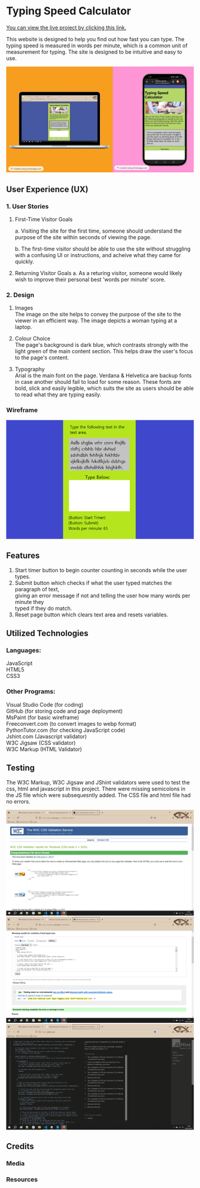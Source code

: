 # Typing Speed Calculator
[You can view the live project by clicking this link.](https://benjamin-walsh.github.io/JavaScript-Typing-Speed-Calculator/)

This website is designed to help you find out how fast you can type. The typing speed is measured
in words per minute, which is a common unit of measurement for typing. The site is 
designed to be intuitive and easy to use. 

![Image of mockup of website on laptop and mobile](assets/images/Device-Mockups.webp)

## User Experience (UX)
### 1. User Stories
1. First-Time Visitor Goals
   
   a. Visiting the site for the first time, someone should understand the purpose
      of the site within seconds of viewing the page.
   
   b. The first-time visitor should be able to use the site without struggling
      with a confusing UI or instructions, and acheive what they came for quickly. 

3. Returning Visitor Goals
   a. As a returing visitor, someone would likely wish to improve their personal
      best 'words per minute' score.

### 2. Design
1. Images  
   The image on the site helps to convey the purpose of the site to the viewer in an efficient way.
   The image depicts a woman typing at a laptop.
   
3. Colour Choice  
   The page's background is dark blue, which contrasts strongly with the light green of the main
   content section. This helps draw the user's focus to the page's content.
   
5. Typography  
   Arial is the main font on the page. Verdana & Helvetica are backup fonts in case
   another should fail to load for some reason. These fonts are bold, slick and easily
   legible, which suits the site as users should be able to read what they are typing easily.          

### Wireframe 
![Wireframe Image](assets/images/wireframe.png)

## Features
1. Start timer button to begin counter counting in seconds while the user types.  
2. Submit button which checks if what the user typed matches the paragraph of text,  
   giving an error message if not and telling the user how many words per minute they  
   typed if they do match.  
3. Reset page button which clears text area and resets variables.  

## Utilized Technologies
### Languages:
JavaScript  
HTML5  
CSS3  

### Other Programs:  
Visual Studio Code (for coding)  
GitHub (for storing code and page deployment)  
MsPaint (for basic wireframe)  
Freeconvert.com (to convert images to webp format)  
PythonTutor.com (for checking JavaScript code)  
Jshint.com (Javascript validator)  
W3C Jigsaw (CSS validator)  
W3C Markup (HTML Validator)  

## Testing
The W3C Markup, W3C Jigsaw and JShint validators were used to test the css, html and javascript in this project.
There were missing semicolons in the JS file which were subsequesntly added. The CSS file and html file had no errors.

![CSS Validation Results](assets/images/css-check.png)
![HTML Validation Results](assets/images/html-check.png)
![JS Validation Results](assets/images/javascript-check.png)

## Credits 

### Media

### Resources





     
